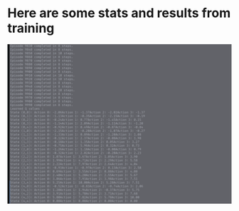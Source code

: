 # Here are some stats and results from training 

![RESULT](https://github.com/CHIRANJEET1729DAS/Reinforcement_learning_--via-C/blob/main/Results/SAARSA/corner2corner%202d%20game/result_3.png)
